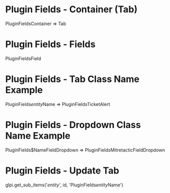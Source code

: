 # Plugin Fields - Container (Tab)

PluginFieldsContainer => Tab

# Plugin Fields - Fields

PluginFieldsField

# Plugin Fields - Tab Class Name Example

PluginFields$entity$Name => PluginFieldsTicketAlert

# Plugin Fields - Dropdown Class Name Example

PluginFields$NameFieldDropdown => PluginFieldsMitretacticFieldDropdown

# Plugin Fields - Update Tab

glpi.get_sub_items('$entity$', id, 'PluginFields$entity$Name')

